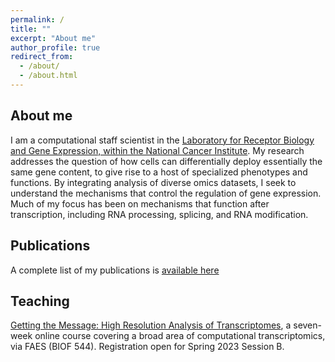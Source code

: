 ```yaml
---
permalink: /
title: ""
excerpt: "About me"
author_profile: true
redirect_from: 
  - /about/
  - /about.html
---
```



About me
------
I am a computational staff scientist in the [Laboratory for Receptor Biology and Gene Expression, within the National Cancer Institute](https://ccr.cancer.gov/laboratory-of-receptor-biology-and-gene-expression).  My research addresses the question of how cells can differentially deploy essentially the same gene content, to give rise to a host of specialized phenotypes and functions.  By integrating analysis of diverse omics datasets, I seek to understand the mechanisms that control the regulation of gene expression.  Much of my focus has been on mechanisms that function after transcription, including RNA processing, splicing, and RNA modification.

Publications
------
A complete list of my publications is [available here]( https://scholar.google.com/citations?hl=en&user=-UBk_eQAAAAJURL)

Teaching
------
[Getting the Message: High Resolution Analysis of Transcriptomes](https://catalog.faes.org/bioinformatics-and-data-science/biof-544), a seven-week online course covering a broad area of computational transcriptomics, via FAES (BIOF 544). Registration open for Spring 2023 Session B.
 
